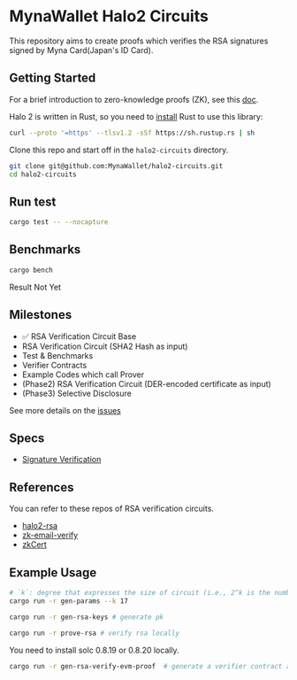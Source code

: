 # MynaWallet Halo2 Circuits

This repository aims to create proofs which verifies the RSA signatures signed by Myna Card(Japan's ID Card).

## Getting Started

For a brief introduction to zero-knowledge proofs (ZK), see this [doc](https://docs.axiom.xyz/zero-knowledge-proofs/introduction-to-zk).

Halo 2 is written in Rust, so you need to [install](https://www.rust-lang.org/tools/install) Rust to use this library:

```bash
curl --proto '=https' --tlsv1.2 -sSf https://sh.rustup.rs | sh
```

Clone this repo and start off in the `halo2-circuits` directory.

```bash
git clone git@github.com:MynaWallet/halo2-circuits.git
cd halo2-circuits
```

## Run test

```bash
cargo test -- --nocapture
```

## Benchmarks

```bash
cargo bench
```

Result Not Yet

## Milestones

- ✅ RSA Verification Circuit Base
- RSA Verification Circuit (SHA2 Hash as input)
- Test & Benchmarks
- Verifier Contracts
- Example Codes which call Prover
- (Phase2) RSA Verification Circuit (DER-encoded certificate as input)
- (Phase3) Selective Disclosure

See more details on the [issues](https://github.com/MynaWallet/halo2-circuits/issues)

## Specs

- [Signature Verification](./spec/SignatureVerification.md)

## References

You can refer to these repos of RSA verification circuits.

- [halo2-rsa](https://github.com/zkCert/halo2-rsa)
- [zk-email-verify](https://github.com/zkemail/zk-email-verify)
- [zkCert](https://github.com/zkCert/halo2-zkcert)

## Example Usage


```bash
# `k`: degree that expresses the size of circuit (i.e., 2^k is the number of rows in the circuit)
cargo run -r gen-params --k 17
```

```bash
cargo run -r gen-rsa-keys # generate pk
```

```bash
cargo run -r prove-rsa # verify rsa locally
```

You need to install solc 0.8.19 or 0.8.20 locally.
```bash
cargo run -r gen-rsa-verify-evm-proof  # generate a verifier contract and proof inputs for evm 
```
